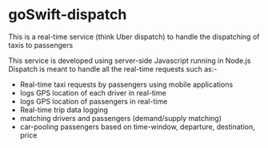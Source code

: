 # goSwift-dispatch
This is a real-time service (think Uber dispatch) to handle the dispatching of taxis to passengers 

This service is developed using server-side Javascript running in Node.js
Dispatch is meant to handle all the real-time requests such as:-

- Real-time taxi requests by passengers using mobile applications 
- logs GPS location of each driver in real-time
- logs GPS location of passengers in real-time 
- Real-time trip data logging 
- matching drivers and passengers (demand/supply matching)
- car-pooling passengers based on time-window, departure, destination, price
